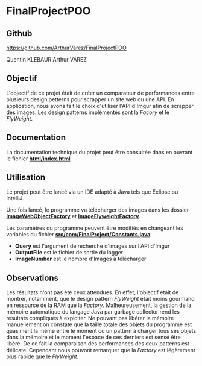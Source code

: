 # FinalProjectPOO

## Github

https://github.com/ArthurVarez/FinalProjectPOO

Quentin KLEBAUR
Arthur VAREZ

## Objectif

L'objectif de ce projet était de créer un comparateur de performances entre plusieurs design petterns pour scrapper un site web ou une API.
En application, nous avons fait le choix d'utiliser l'API d'Imgur afin de scrapper des images.
Les design patterns implémentés sont la *Facory* et le *FlyWeight*.

## Documentation

La documentation technique du projet peut être consultée dans en ouvrant le fichier **[html/index.html](html/index.html)**.

## Utilisation

Le projet peut être lancé via un IDE adapté à Java tels que Eclipse ou IntelliJ.

Une fois lancé, le programme va télécharger des images dans les dossier **[ImageWebObjectFactory](ImageWebObjectFactory)** et **[ImageFlyweightFactory](ImageFlyweightFactory)**.

Les paramètres du programme peuvent être modifiés en changeant les variables du fichier **[src/com/FinalProject/Constants.java](src/com/FinalProject/Constants.java)**:
- **Query** est l'argument de recherche d'images sur l'API d'Imgur
- **OutputFile** est le fichier de sortie du logger
- **ImageNumber** est le nombre d'Images à télécharger

## Observations

Les résultats n'ont pas été ceux attendues. En effet, l'objectif était de montrer, notamment, que le design pattern *FlyWeight* était moins gourmand en ressource de la RAM que la *Factory*. Malheureusement, la gestion de la mémoire automatique du langage Java par garbage collector rend les resultats compliqués à exploiter. Ne pouvant pas libérer la mémoire manuellement on constate que la taille totale des objets du programme est quasiment la même entre le moment où un pattern à charger tous ses objets dans la mémoire et le moment l'espace de ces derniers est sensé être libéré. De ce fait la comparaison des performances des deux patterns est délicate. Cependant nous pouvont remarquer que la *Factory* est légèrement plus rapide que le *FlyWeight*.